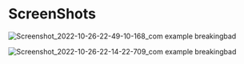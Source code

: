 # ScreenShots

<imge width="300" height = "500" alt="Screenshot_2022-10-26-22-14-03-025_com example breakingbad" src="https://user-images.githubusercontent.com/98882544/198126375-64e13c83-def5-4447-887e-cb5e883b8fb0.jpg">


![Screenshot_2022-10-26-22-49-10-168_com example breakingbad](https://user-images.githubusercontent.com/98882544/198126417-aa092040-67f7-4a65-b13c-ab9a0170b7b3.jpg)


![Screenshot_2022-10-26-22-14-22-709_com example breakingbad](https://user-images.githubusercontent.com/98882544/198126427-8e78c969-7a73-4f8f-ab3e-7f8e65a80eba.jpg)
